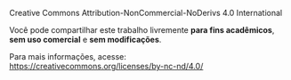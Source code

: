 Creative Commons Attribution-NonCommercial-NoDerivs 4.0 International  

Você pode compartilhar este trabalho livremente **para fins acadêmicos**, **sem uso comercial** e **sem modificações**.  

Para mais informações, acesse:  
https://creativecommons.org/licenses/by-nc-nd/4.0/  
